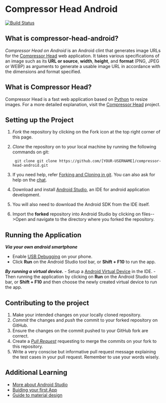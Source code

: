 
# Compressor Head Android
[![Build Status](https://travis-ci.org/jboss-outreach/compressor-head-android.svg?branch=master)](https://travis-ci.org/jboss-outreach/compressor-head-android)

## What is compressor-head-android?

*Compressor Head on Android* is an Android clint that generates image URLs  for the [Compressor Head](https://github.com/jboss-outreach/compressor-head) web application.
It takes various specifications of an image such as its **URL or source**, **width**, **height**, and **format** (PNG, JPEG or WEBP) as arguments to generate a usable image URL in accordance with the dimensions and format specified.

## What is Compressor Head?

Compressor Head is a fast web application based on [Python](https://www.python.org/) to resize images.
For a more detailed explanation, visit the [Compressor Head](https://github.com/jboss-outreach/compressor-head)
project.

## Setting up the Project
1. *Fork* the repository by clicking on the Fork icon at the top right corner of this page.
2. *Clone* the repository on to your local machine by running the following commands on git:
		
		git clone git clone https://github.com/[YOUR-USERNAME]/compressor-head-android.git
3. If you need help, refer [Forking and Cloning in git](https://help.github.com/articles/fork-a-repo/). You can also ask for help on the [chat](https://gitter.im/jboss-outreach/gci).
4. Download and install [Android Studio](https://developer.android.com/studio/index.html), an IDE for android application development.
5. You will also need to download the Android SDK from the IDE itself.
6. Import the **forked** repository into Android Studio by clicking on files-->Open and navigate to the directory where you forked the repository.

## Running the Application
***Via your own android smartphone***

   - Enable [USB Debugging](https://www.howtogeek.com/129728/how-to-access-the-developer-options-menu-and-enable-usb-debugging-on-android-4.2/) on your phone.    
   - Click **Run** on the Android Studio tool bar, or **Shift + F10** to run the app.

***By running a virtual device.***
	 - Setup a [Android Virtual Device](https://developer.android.com/studio/run/managing-avds.html) in the IDE. 
	 - Then running the application by clicking on **Run** on the Android Studio tool bar, or **Shift + F10** and then choose the 	            newly created virtual device to run the app.
		
## Contributing to the project

1. Make your intended changes on your locally cloned repository.
2. *Commit* the changes and *push* the commit to your forked repository on GitHub.
3. Ensure the changes on the commit pushed to your GitHub fork are correct.
4. Create a [*Pull Request*](https://help.github.com/articles/about-pull-requests/) requesting to merge the commits on your fork to this repository.
5. Write a very conscise but informative pull request message explaining the test cases in your pull request. Remember to use your words wisely. 


## Additional Learning

* [More about Android Studio](https://developer.android.com/studio/intro/index.html)
* [Buiding your first App](https://developer.android.com/training/basics/firstapp/index.html)
* [Guide to material design](https://developer.android.com/training/index.html)



